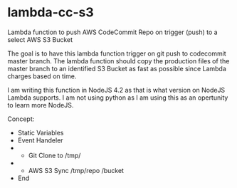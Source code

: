 # lambda-cc-s3
Lambda function to push AWS CodeCommit Repo on trigger (push) to a select AWS S3 Bucket

The goal is to have this lambda function trigger on git push to codecommit master branch. The lambda function should copy the production files of the master branch to an identified S3 Bucket as fast as possible since Lambda charges based on time.

I am writing this function in NodeJS 4.2 as that is what version on NodeJS Lambda supports. I am not using python as I am using this as an opertunity to learn more NodeJS.

Concept:
- Static Variables
- Event Handeler
- - Git Clone to /tmp/
- - AWS S3 Sync /tmp/repo /bucket
- End
